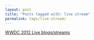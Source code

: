 ```yaml
---
layout: post
title: "Posts tagged with: live stream"
permalink: tags/live-stream/
---
```

[WWDC 2012 Live blogs/streams](/2012/06/wwdc-2012-live-blogsstreams)
